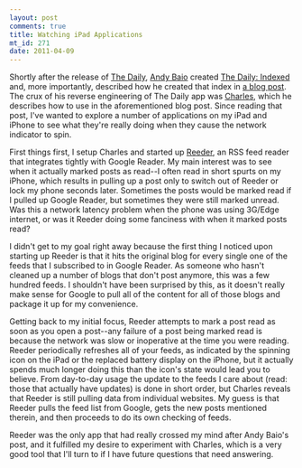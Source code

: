 ```yaml
--- 
layout: post
comments: true
title: Watching iPad Applications
mt_id: 271
date: 2011-04-09
---
```

Shortly after the release of [The Daily](http://www.thedaily.com), [Andy Baio](http://waxy.org) created [The Daily: Indexed](http://thedailyindexed.tumblr.com) and, more importantly, described how he created that index in [a blog post](http://waxy.org/2011/02/how_i_indexed_the_daily/).  The crux of his reverse engineering of The Daily app was [Charles](http://www.charlesproxy.com), which he describes how to use in the aforementioned blog post.  Since reading that post, I've wanted to explore a number of applications on my iPad and iPhone to see what they're really doing when they cause the network indicator to spin.

First things first, I setup Charles and started up [Reeder](http://reederapp.com/), an RSS feed reader that integrates tightly with Google Reader.  My main interest was to see when it actually marked posts as read--I often read in short spurts on my iPhone, which results in pulling up a post only to switch out of Reeder or lock my phone seconds later.  Sometimes the posts would be marked read if I pulled up Google Reader, but sometimes they were still marked unread.  Was this a network latency problem when the phone was using 3G/Edge internet, or was it Reeder doing some fanciness with when it marked posts read?

I didn't get to my goal right away because the first thing I noticed upon starting up Reeder is that it hits the original blog for every single one of the feeds that I subscribed to in Google Reader.  As someone who hasn't cleaned up a number of blogs that don't post anymore, this was a few hundred feeds.  I shouldn't have been surprised by this, as it doesn't really make sense for Google to pull all of the content for all of those blogs and package it up for my convenience.

Getting back to my initial focus, Reeder attempts to mark a post read as soon as you open a post--any failure of a post being marked read is because the network was slow or inoperative at the time you were reading.  Reeder periodically refreshes all of your feeds, as indicated by the spinning icon on the iPad or the replaced battery display on the iPhone, but it actually spends much longer doing this than the icon's state would lead you to believe.  From day-to-day usage the update to the feeds I care about (read: those that actually have updates) is done in short order, but Charles reveals that Reeder is still pulling data from individual websites.  My guess is that Reeder pulls the feed list from Google, gets the new posts mentioned therein, and then proceeds to do its own checking of feeds.

Reeder was the only app that had really crossed my mind after Andy Baio's post, and it fulfilled my desire to experiment with Charles, which is a very good tool that I'll turn to if I have future questions that need answering. 
